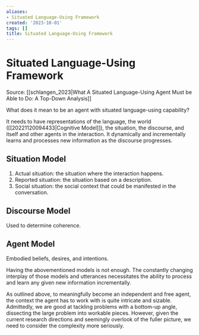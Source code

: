 ```yaml
---
aliases:
- Situated Language-Using Framework
created: '2023-10-01'
tags: []
title: Situated Language-Using Framework
---
```


# Situated Language-Using Framework

Source: [[schlangen_2023|What A Situated Language-Using Agent Must be Able to Do: A Top-Down Analysis]]

What does it mean to be an agent with situated language-using capability?

It needs to have representations of the language, the world ([[20221120094433|Cognitive Model]]), the situation, the discourse, and itself and other agents in the interaction. It dynamically and incrementally learns and processes new information as the discourse progresses.

## Situation Model
1. Actual situation: the situation where the interaction happens.
2. Reported situation: the situation based on a description.
3. Social situation: the social context that could be manifested in the conversation.

## Discourse Model
Used to determine coherence.

## Agent Model
Embodied beliefs, desires, and intentions.

Having the abovementioned models is not enough. The constantly changing interplay of those models and utterances necessitates the ability to process and learn any given new information incrementally.

As outlined above, to meaningfully become an independent and free agent, the context the agent has to work with is quite intricate and sizable. Admittedly, we are good at tackling problems with a bottom-up angle, dissecting the large problem into workable pieces. However, given the current research directions and seemingly overlook of the fuller picture, we need to consider the complexity more seriously.